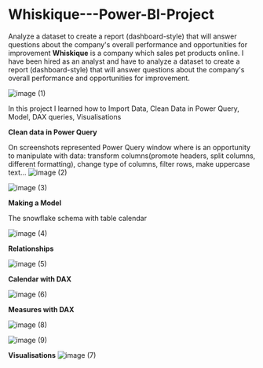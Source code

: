 # Whiskique---Power-BI-Project
Analyze a dataset to create a report (dashboard-style) that will answer questions about the company's overall performance and opportunities for improvement
**Whiskique** is a company which sales pet products online. I have been hired as an analyst and have to analyze a dataset to create a report (dashboard-style) that will answer questions about the company's overall performance and opportunities for improvement.

![image (1)](https://github.com/user-attachments/assets/6e5040b0-001e-4825-8062-0c13f4d438d7)


In this project I learned how to Import Data, Clean Data in Power Query, Model, DAX queries, Visualisations 

**Clean data in Power Query**

On screenshots represented Power Query window where is an opportunity to manipulate with data: transform columns(promote headers, split columns, different formatting), change type of columns, filter rows, make uppercase text…
![image (2)](https://github.com/user-attachments/assets/eb094800-87cb-471a-bfcd-6ceb9182b823)

![image (3)](https://github.com/user-attachments/assets/974eba0e-3d43-4293-8877-f070d6fcfe61)


**Making a Model**

The snowflake schema with table calendar

![image (4)](https://github.com/user-attachments/assets/752f34fa-99a8-4e1d-a780-acacec326a1d)


**Relationships**

![image (5)](https://github.com/user-attachments/assets/efccaf30-53d3-4a63-85ff-d3cba5adbb97)


**Calendar with DAX** 

![image (6)](https://github.com/user-attachments/assets/4a0ac033-6064-4dff-8a17-290a1821f2c3)


**Measures with DAX**

![image (8)](https://github.com/user-attachments/assets/6b86f2ec-cbfa-4166-a11a-0b6f160e7a7c)


![image (9)](https://github.com/user-attachments/assets/864bb75a-bdfa-47c8-a12d-40b3224cb8db)



**Visualisations**
![image (7)](https://github.com/user-attachments/assets/46e8ab7a-ac62-483b-9c8a-de9a6e63b51d)

